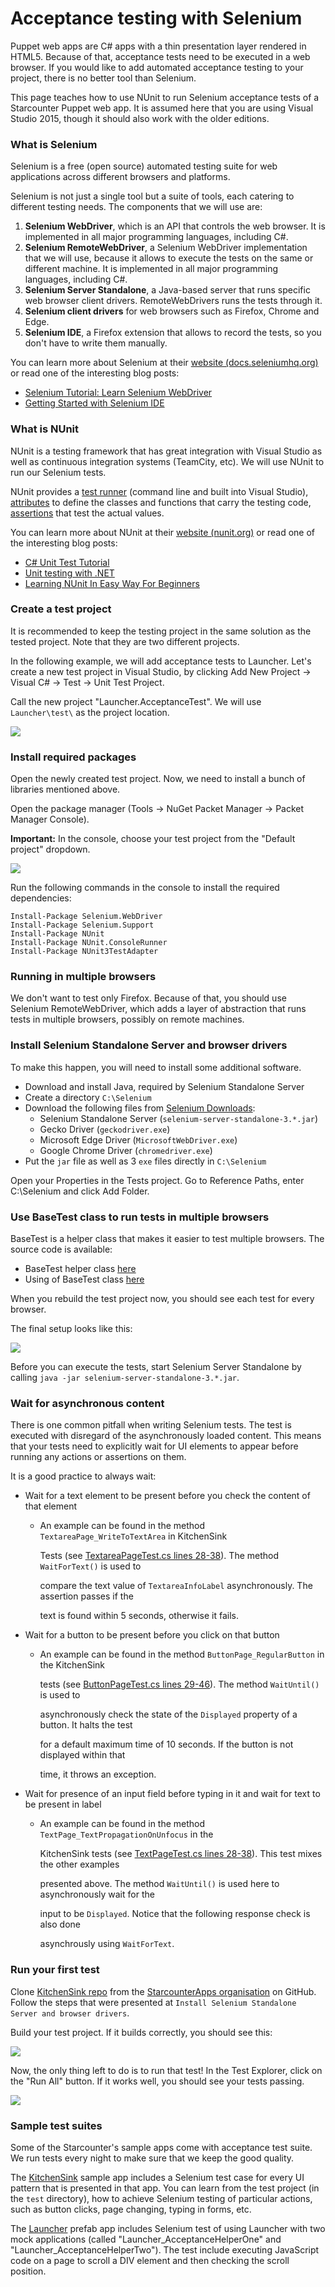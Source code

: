 # Acceptance testing with Selenium

Puppet web apps are C\# apps with a thin presentation layer rendered in HTML5. Because of that, acceptance tests need to be executed in a web browser. If you would like to add automated acceptance testing to your project, there is no better tool than Selenium.

This page teaches how to use NUnit to run Selenium acceptance tests of a Starcounter Puppet web app. It is assumed here that you are using Visual Studio 2015, though it should also work with the older editions.

### What is Selenium

Selenium is a free \(open source\) automated testing suite for web applications across different browsers and platforms.

Selenium is not just a single tool but a suite of tools, each catering to different testing needs. The components that we will use are:

1. **Selenium WebDriver**, which is an API that controls the web browser. It is implemented in all major programming languages, including C\#.
2. **Selenium RemoteWebDriver**, a Selenium WebDriver implementation that we will use, because it allows to execute the tests on the same or different machine. It is implemented in all major programming languages, including C\#.
3. **Selenium Server Standalone**, a Java-based server that runs specific web browser client drivers. RemoteWebDrivers runs the tests through it.
4. **Selenium client drivers** for web browsers such as Firefox, Chrome and Edge.
5. **Selenium IDE**, a Firefox extension that allows to record the tests, so you don't have to write them manually.

You can learn more about Selenium at their [website \(docs.seleniumhq.org\)](http://docs.seleniumhq.org/docs/) or read one of the interesting blog posts:

* [Selenium Tutorial: Learn Selenium WebDriver](https://blog.udemy.com/selenium-ide-tutorial/)
* [Getting Started with Selenium IDE](http://www.softwaretestinghelp.com/selenium-ide-download-and-installation-selenium-tutorial-2/)

### What is NUnit

NUnit is a testing framework that has great integration with Visual Studio as well as continuous integration systems \(TeamCity, etc\). We will use NUnit to run our Selenium tests.

NUnit provides a [test runner](https://github.com/nunit/docs/wiki/Console-Command-Line) \(command line and built into Visual Studio\), [attributes](https://github.com/nunit/docs/wiki/Attributes) to define the classes and functions that carry the testing code, [assertions](https://github.com/nunit/docs/wiki/Assertions) that test the actual values.

You can learn more about NUnit at their [website \(nunit.org\)](https://github.com/nunit/docs/wiki/Getting-Started-in-Visual-Studio) or read one of the interesting blog posts:

* [C\# Unit Test Tutorial](http://www.rhyous.com/programming-development/csharp-unit-test-tutorial/)
* [Unit testing with .NET](http://www.developerfusion.com/article/84847/unit-testing-with-net/)
* [Learning NUnit In Easy Way For Beginners](http://learnseleniumtesting.com/learning-nunit-in-easy-way-for-beginners/)

### Create a test project

It is recommended to keep the testing project in the same solution as the tested project. Note that they are two different projects.

In the following example, we will add acceptance tests to Launcher. Let's create a new test project in Visual Studio, by clicking Add New Project → Visual C\# → Test → Unit Test Project.

Call the new project "Launcher.AcceptanceTest". We will use `Launcher\test\` as the project location.



![](../.gitbook/assets/2016-04-01-13_03_00-add-new-project.png)



### Install required packages

Open the newly created test project. Now, we need to install a bunch of libraries mentioned above.

Open the package manager \(Tools → NuGet Packet Manager → Packet Manager Console\).

**Important:** In the console, choose your test project from the "Default project" dropdown.



![](../.gitbook/assets/2016-04-01-13_05_38-launcher-microsoft-visual-studio.png)



Run the following commands in the console to install the required dependencies:

```text
Install-Package Selenium.WebDriver
Install-Package Selenium.Support
Install-Package NUnit
Install-Package NUnit.ConsoleRunner
Install-Package NUnit3TestAdapter
```

### Running in multiple browsers

We don't want to test only Firefox. Because of that, you should use Selenium RemoteWebDriver, which adds a layer of abstraction that runs tests in multiple browsers, possibly on remote machines.

### Install Selenium Standalone Server and browser drivers

To make this happen, you will need to install some additional software.

* Download and install Java, required by Selenium Standalone Server
* Create a directory `C:\Selenium`
* Download the following files from [Selenium Downloads](http://docs.seleniumhq.org/download/):
  * Selenium Standalone Server \(`selenium-server-standalone-3.*.jar`\)
  * Gecko Driver \(`geckodriver.exe`\)
  * Microsoft Edge Driver \(`MicrosoftWebDriver.exe`\)
  * Google Chrome Driver \(`chromedriver.exe`\)
* Put the `jar` file as well as 3 `exe` files directly in `C:\Selenium`

Open your Properties in the Tests project. Go to Reference Paths, enter C:\Selenium and click Add Folder.

### Use BaseTest class to run tests in multiple browsers

BaseTest is a helper class that makes it easier to test multiple browsers. The source code is available:

* BaseTest helper class [here](https://github.com/StarcounterApps/KitchenSink/blob/master/test/KitchenSink.Tests/Test/BaseTest.cs)
* Using of BaseTest class [here](https://github.com/StarcounterApps/KitchenSink/blob/master/test/KitchenSink.Tests/Test/SectionBoolean/CheckboxPageTest.cs)

When you rebuild the test project now, you should see each test for every browser.

The final setup looks like this:



![](../.gitbook/assets/2016-04-01-13_51_26-launcher-microsoft-visual-studio.png)



Before you can execute the tests, start Selenium Server Standalone by calling `java -jar selenium-server-standalone-3.*.jar`.

### Wait for asynchronous content

There is one common pitfall when writing Selenium tests. The test is executed with disregard of the asynchronously loaded content. This means that your tests need to explicitly wait for UI elements to appear before running any actions or assertions on them.

It is a good practice to always wait:

* Wait for a text element to be present before you check the content of that element
  * An example can be found in the method `TextareaPage_WriteToTextArea` in KitchenSink 

    Tests \(see [TextareaPageTest.cs lines 28-38](https://github.com/StarcounterApps/KitchenSink/blob/master/test/KitchenSink.Tests/Test/SectionString/TextareaPageTest.cs#L28-L38)\). The method `WaitForText()` is used to 

    compare the text value of `TextareaInfoLabel` asynchronously. The assertion passes if the 

    text is found within 5 seconds, otherwise it fails.
* Wait for a button to be present before you click on that button
  * An example can be found in the method `ButtonPage_RegularButton` in the KitchenSink 

    tests \(see [ButtonPageTest.cs lines 29-46](https://github.com/StarcounterApps/KitchenSink/blob/master/test/KitchenSink.Tests/Test/SectionNumber/ButtonPageTest.cs#L29-L46)\). The method `WaitUntil()` is used to 

    asynchronously check the state of the `Displayed` property of a button. It halts the test 

    for a default maximum time of 10 seconds. If the button is not displayed within that 

    time, it throws an exception.
* Wait for presence of an input field before typing in it and wait for text to be present in label
  * An example can be found in the method `TextPage_TextPropagationOnUnfocus` in the 

    KitchenSink tests \(see [TextPageTest.cs lines 28-38](https://github.com/StarcounterApps/KitchenSink/blob/master/test/KitchenSink.Tests/Test/SectionString/TextPageTest.cs#L28-L38)\). This test mixes the other examples 

    presented above. The method `WaitUntil()` is used here to asynchronously wait for the 

    input to be `Displayed`. Notice that the following response check is also done 

    asynchrously using `WaitForText`.

### Run your first test

Clone [KitchenSink repo](https://github.com/StarcounterApps/KitchenSink) from the [StarcounterApps organisation](https://github.com/StarcounterApps) on GitHub.  
Follow the steps that were presented at `Install Selenium Standalone Server and browser drivers`.

Build your test project. If it builds correctly, you should see this:



![](../.gitbook/assets/2016-04-01-13_34_52-launcher-microsoft-visual-studio.png)



Now, the only thing left to do is to run that test! In the Test Explorer, click on the "Run All" button. If it works well, you should see your tests passing.



![](../.gitbook/assets/2016-04-01-13_40_22-launcher-microsoft-visual-studio.png)



### Sample test suites

Some of the Starcounter's sample apps come with acceptance test suite. We run tests every night to make sure that we keep the good quality.

The [KitchenSink](https://github.com/StarcounterApps/KitchenSink) sample app includes a Selenium test case for every UI pattern that is presented in that app. You can learn from the test project \(in the `test` directory\), how to achieve Selenium testing of particular actions, such as button clicks, page changing, typing in forms, etc.

The [Launcher](https://github.com/StarcounterApps/Launcher) prefab app includes Selenium test of using Launcher with two mock applications \(called "Launcher\_AcceptanceHelperOne" and "Launcher\_AcceptanceHelperTwo"\). The test include executing JavaScript code on a page to scroll a DIV element and then checking the scroll position.

